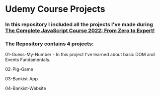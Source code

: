 # Udemy Course Projects

### In this repository I included all the projects I've made during [The Complete JavaScript Course 2022: From Zero to Expert!](https://www.udemy.com/course/the-complete-javascript-course/)

### The Repository contains 4 projects:

01-Guess-My-Number - In this project I've learned about basic DOM and Events Fundamentals.

02-Pig-Game

03-Bankist-App

04-Bankist-Website

